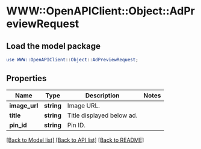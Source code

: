 # WWW::OpenAPIClient::Object::AdPreviewRequest

## Load the model package
```perl
use WWW::OpenAPIClient::Object::AdPreviewRequest;
```

## Properties
Name | Type | Description | Notes
------------ | ------------- | ------------- | -------------
**image_url** | **string** | Image URL. | 
**title** | **string** | Title displayed below ad. | 
**pin_id** | **string** | Pin ID. | 

[[Back to Model list]](../README.md#documentation-for-models) [[Back to API list]](../README.md#documentation-for-api-endpoints) [[Back to README]](../README.md)


